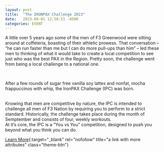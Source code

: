 ```yaml
---
layout: post
title:  "The IRONPAX Challenge 2023"
date:   2023-09-01 12:58:51 -0500
categories: EVENT
---
```


A little over 5 years ago some of the men of F3 Greenwood were sitting around at coffeteria, boasting of their athletic prowess. That conversation – “he can run faster than me but I can do more pull-ups than him” – led these men to thinking of what it would take to create a local competition to see just who was the best PAX in the Region. Pretty soon, the challenge went from being a local challenge to a national one.

<br />

After a few rounds of sugar free vanilla soy lattes and nonfat, mocha frappuccinos with whip, the IronPAX Challenge (IPC) was born.

<br />
Knowing that men are competitive by nature, the IPC is intended to challenge all men of F3 Nation by requiring you to perform to a strict standard. Historically, the challenge takes place during the month of Semptember and consists of four, weekly workouts.

<br />
At it’s core, the IPC is a “You vs You” competition, designed to push you beyond what you think you can do.

<br />

[Learn More](https://f3greenwood.wordpress.com/){:target="_blank" rel="nofollow" title="a link with more attributes" class="theme-btn"}

